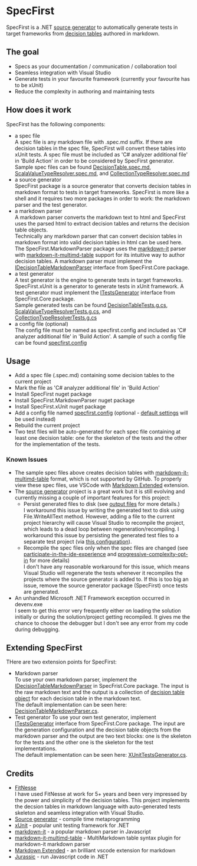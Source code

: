 # SpecFirst
SpecFirst is a .NET [source generator](https://devblogs.microsoft.com/dotnet/introducing-c-source-generators/) to automatically generate tests in target frameworks from [decision tables](https://github.com/yinghuaxuan/spec-first/blob/develop/tests/SpecFirst.Specs/DecisionTable/Validator/DecisionTable.spec.md) authored in markdown.

## The goal
- Specs as your documentation / communication / collaboration tool
- Seamless integration with Visual Studio
- Generate tests in your favourite framework (currently your favourite has to be xUnit)
- Reduce the complexity in authoring and maintaining tests

## How does it work
SpecFirst has the following components:
- a spec file  
A spec file is any markdown file with .spec.md suffix. If there are decision tables in the spec file, SpecFirst will convert these tables into xUnit tests. A spec file must be included as 'C# analyzer additional file' in 'Build Action' in order to be considered by SpecFirst generator.  
Sample spec files can be found [DecisionTable.spec.md](https://github.com/yinghuaxuan/spec-first/blob/develop/tests/SpecFirst.Specs/DecisionTable/Validator/DecisionTable.spec.md), [ScalaValueTypeResolver.spec.md](https://github.com/yinghuaxuan/spec-first/blob/develop/tests/SpecFirst.Specs/TypeResolver/ScalaValueTypeResolver.spec.md), and [CollectionTypeResolver.spec.md](https://github.com/yinghuaxuan/spec-first/blob/develop/tests/SpecFirst.Specs/TypeResolver/CollectionTypeResolver.spec.md)
- a source generator  
SpecFirst package is a source generator that converts decision tables in markdown format to tests in target frameworks. SpecFirst is more like a shell and it requires two more packages in order to work: the markdown parser and the test generator.
- a markdown parser  
A markdown parser converts the markdown text to html and SpecFirst uses the parsed html to extract decision tables and returns the decision table objects.  
Technically any markdown parser that can convert decision tables in markdown format into valid decision tables in html can be used here. The SpecFirst.MarkdownParser package uses the [markdown-it](https://github.com/markdown-it/markdown-it) parser with [markdown-it-multimd-table](https://github.com/redbug312/markdown-it-multimd-table) support for its intuitive way to author decision tables. A markdown parser must implement the [IDecisionTableMarkdownParser](https://github.com/yinghuaxuan/spec-first/blob/develop/src/SpecFirst.Core/IDecisionTableMarkdownParser.cs) interface from SpecFirst.Core package.   
- a test generator  
A test generator is the engine to generate tests in target frameworks. SpecFirst.xUnit is a generator to generate tests in xUnit framework. A test generator must implement the [ITestsGenerator](https://github.com/yinghuaxuan/spec-first/blob/develop/src/SpecFirst.Core/ITestsGenerator.cs) interface from SpecFirst.Core package.  
Sample generated tests can be found [DecisionTableTests.g.cs](https://github.com/yinghuaxuan/spec-first/tree/develop/tests/SpecFirst.Specs.Tests/DecisionTable/Validator), [ScalaValueTypeResolverTests.g.cs](https://github.com/yinghuaxuan/spec-first/tree/develop/tests/SpecFirst.Specs.Tests/TypeResolver), and [CollectionTypeResolverTests.g.cs](https://github.com/yinghuaxuan/spec-first/tree/develop/tests/SpecFirst.Specs.Tests/TypeResolver)  
- a config file (optional)  
The config file must be named as specfirst.config and included as 'C# analyzer additional file' in 'Build Action'. A sample of such a config file can be found [specfirst.config](https://github.com/yinghuaxuan/spec-first/blob/develop/tests/SpecFirst.Specs/specfirst.config)

## Usage
- Add a spec file (.spec.md) containing some decision tables to the current project 
- Mark the file as 'C# analyzer additional file' in 'Build Action'
- Install SpecFirst nuget package
- Install SpecFirst.MarkdownParser nuget package
- Install SpecFirst.xUnit nuget package
- Add a config file named [specfirst.config](https://github.com/yinghuaxuan/spec-first/blob/develop/tests/SpecFirst.Specs/specfirst.config) (optional - [default settings](https://github.com/yinghuaxuan/spec-first/blob/develop/src/SpecFirst/Setting/SpecFirstSettingManager.cs#L11) will be used instead)
- Rebuild the current project  
- Two test files will be auto-generated for each spec file containing at least one decision table: one for the skeleton of the tests and the other for the implementation of the tests.  

### Known Issues
- The sample spec files above creates decision tables with [markdown-it-multimd-table](https://github.com/redbug312/markdown-it-multimd-table) format, which is not supported by GitHub. To properly view these spec files, use VSCode with [Markdown Extended](https://marketplace.visualstudio.com/items?itemName=jebbs.markdown-extended) extension.
- The [source generator](https://devblogs.microsoft.com/dotnet/introducing-c-source-generators/) project is a great work but it is still evolving and currently missing a couple of important features for this project:
    - Persist generated files to disk (see [output files](https://github.com/dotnet/roslyn/blob/main/docs/features/source-generators.md#output-files) for more details.)  
    I workaround this issue by writing the generated text to disk using File.WriteAllText method. However, adding a file to the current project hierarchy will cause Visual Studio to recompile the project, which leads to a dead loop between regeneration/recompiling. I workaround this issue by persisting the generated test files to a separate test project (via [this configuration](https://github.com/yinghuaxuan/spec-first/blob/develop/tests/SpecFirst.Specs/specfirst.config#L6)).  
    - Recompile the spec files only when the spec files are changed (see [participate-in-the-ide-experience](https://github.com/dotnet/roslyn/blob/main/docs/features/source-generators.cookbook.md#participate-in-the-ide-experience) and [progressive-complexity-opt-in](https://github.com/dotnet/roslyn/blob/main/docs/features/source-generators.md#progressive-complexity-opt-in) for more details)  
    I don't have any reasonable workaround for this issue, which means Visual Studio will regenerate the tests whenever it recompiles the projects where the source generator is added to. If this is too big an issue, remove the source generator package (SpecFirst) once tests are generated.  
- An unhandled Microsoft .NET Framework exception occurred in devenv.exe  
I seem to get this error very frequently either on loading the solution initially or during the solution/project getting recompiled. It gives me the chance to choose the debugger but I don't see any error from my code during debugging.

## Extending SpecFirst
THere are two extension points for SpecFirst:
- Markdown parser  
To use your own markdown parser, implement the [IDecisionTableMarkdownParser](https://github.com/yinghuaxuan/spec-first/blob/develop/src/SpecFirst.Core/IDecisionTableMarkdownParser.cs) in SpecFrist.Core package. The input is the raw markdown text and the output is a collection of [decision table object](https://github.com/yinghuaxuan/spec-first/blob/develop/src/SpecFirst.Core/DecisionTable/DecisionTable.cs) for each decision table in the markdown text.  
The default implementation can be seen here: [DecisionTableMarkdownParser.cs](https://github.com/yinghuaxuan/spec-first/blob/master/src/SpecFirst.MarkdownParser/DecisionTableMarkdownParser.cs). 
- Test generator
To use your own test generator, implement [ITestsGenerator](https://github.com/yinghuaxuan/spec-first/blob/develop/src/SpecFirst.Core/ITestsGenerator.cs) interface from SpecFirst.Core package. The input are the generation configuration and the decision table objects from the markdown parser and the output are two text blocks: one is the skeleton for the tests and the other one is the skeleton for the test implementations.  
The default implementation can be seen here: [XUnitTestsGenerator.cs](https://github.com/yinghuaxuan/spec-first/blob/develop/src/SpecFirst.xUnit/XUnitTestsGenerator.cs).

## Credits
- [FitNesse](http://docs.fitnesse.org/FrontPage)  
I have used FitNesse at work for 5+ years and been very impressed by the power and simplicity of the decision tables. This project implements the decsion tables in markdown language with auto-generated tests skeleton and seamless integration with Visual Studio.
- [Source generator](https://github.com/dotnet/roslyn/blob/main/docs/features/source-generators.md) - compile time metaprogramming 
- [xUnit](https://github.com/xunit/xunit) - popular unit testing framework for .NET
- [markdown-it](https://github.com/markdown-it/markdown-it) - a popular markdown parser in Javascript
- [markdown-it-multimd-table](https://github.com/redbug312/markdown-it-multimd-table) - MultiMarkdown table syntax plugin for markdown-it markdown parser
- [Markdown Extended](https://marketplace.visualstudio.com/items?itemName=jebbs.markdown-extended) - an brilliant vscode extension for markdown
- [Jurassic](https://github.com/paulbartrum/jurassic) - run Javascript code in .NET

